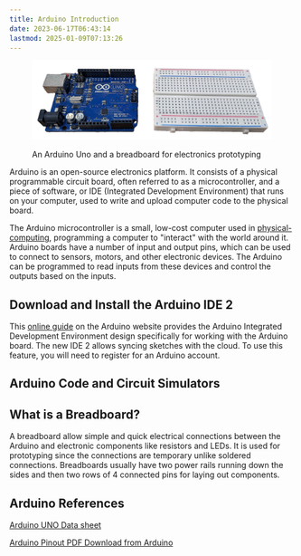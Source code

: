 ```yaml
---
title: Arduino Introduction
date: 2023-06-17T06:43:14
lastmod: 2025-01-09T07:13:26
---
```


<figure>

[![Arduino Uno and a Breadboard](./attachments/2025-01-06-arduino-uno-and-breadboard.jpg)](./attachments/2025-01-06-arduino-uno-and-breadboard.jpg)

<figcaption>

An Arduino Uno and a breadboard for electronics prototyping

</figcaption>

</figure>

Arduino is an open-source electronics platform. It consists of a physical programmable circuit board, often referred to as a microcontroller, and a piece of software, or IDE (Integrated Development Environment) that runs on your computer, used to write and upload computer code to the physical board.

The Arduino microcontroller is a small, low-cost computer used in [physical-computing](../electronics/physical-computing.md), programming a computer to "interact" with the world around it. Arduino boards have a number of input and output pins, which can be used to connect to sensors, motors, and other electronic devices. The Arduino can be programmed to read inputs from these devices and control the outputs based on the inputs.

## Download and Install the Arduino IDE 2

This [online guide](https://docs.arduino.cc/software/ide-v2/tutorials/getting-started/ide-v2-downloading-and-installing) on the Arduino website provides the Arduino Integrated Development Environment design specifically for working with the Arduino board. The new IDE 2 allows syncing sketches with the cloud. To use this feature, you will need to register for an Arduino account.

## Arduino Code and Circuit Simulators

## What is a Breadboard?

A breadboard allow simple and quick electrical connections between the Arduino and electronic components like resistors and LEDs. It is used for prototyping since the connections are temporary unlike soldered connections. Breadboards usually have two power rails running down the sides and then two rows of 4 connected pins for laying out components.

## Arduino References

[Arduino UNO Data sheet](https://docs.arduino.cc/static/6c94080aaecc364dd9013ce042a27790/A000066-datasheet.pdf)

[Arduino Pinout PDF Download from Arduino](https://content.arduino.cc/assets/A000066-full-pinout.pdf)
